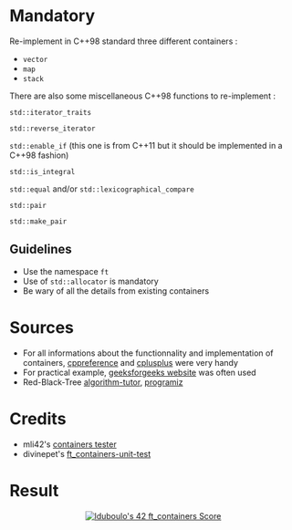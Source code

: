 # Mandatory

Re-implement in C++98 standard three different containers :

- ``vector``
- ``map``
- ``stack``


There are also some miscellaneous C++98 functions to re-implement :

``std::iterator_traits``

``std::reverse_iterator``

``std::enable_if`` (this one is from C++11 but it should be implemented in a C++98 fashion)

``std::is_integral``

``std::equal`` and/or ``std::lexicographical_compare``

``std::pair``

``std::make_pair``

## Guidelines

- Use the namespace ``ft``
- Use of ``std::allocator`` is mandatory
- Be wary of all the details from existing containers

# Sources

- For all informations about the functionnality and implementation of containers, [cppreference](https://en.cppreference.com/w/) and [cplusplus](https://cplusplus.com/) were very handy
- For practical example, [geeksforgeeks website](https://www.geeksforgeeks.org) was often used
- Red-Black-Tree [algorithm-tutor](https://algorithmtutor.com/Data-Structures/Tree/Red-Black-Trees/), [programiz](https://www.programiz.com/dsa/red-black-tree)

# Credits

- mli42's [containers tester](https://github.com/mli42/containers_test)
- divinepet's [ft_containers-unit-test](https://github.com/divinepet/ft_containers-unit-test)

# Result

<p align="center">
<a href="https://github.com/JaeSeoKim/badge42"><img src="https://badge42.vercel.app/api/v2/cl2668aqb008909jp0ecnecpa/project/2906616" alt="lduboulo's 42 ft_containers Score" /></a>
</p>
